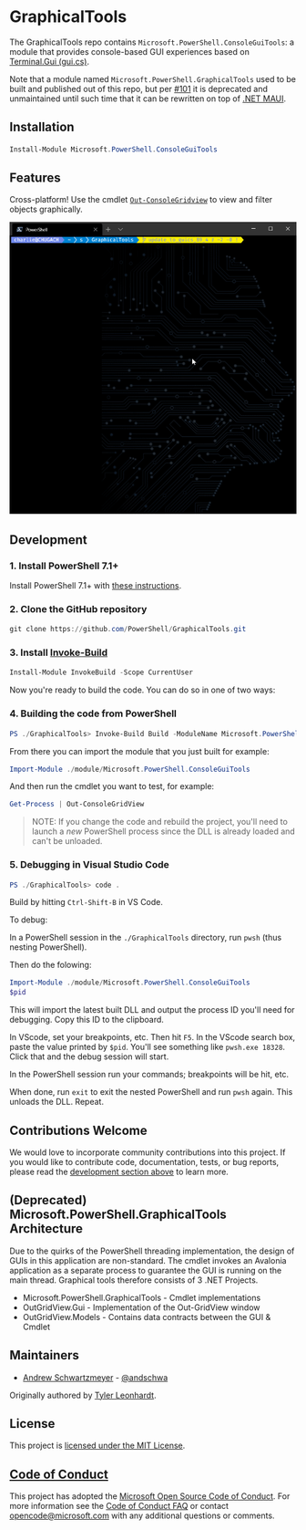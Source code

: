 # GraphicalTools

The GraphicalTools repo contains `Microsoft.PowerShell.ConsoleGuiTools`: a
module that provides console-based GUI experiences based on
[Terminal.Gui (gui.cs)](https://github.com/migueldeicaza/gui.cs).

Note that a module named `Microsoft.PowerShell.GraphicalTools` used to be built
and published out of this repo, but per [#101](https://github.com/PowerShell/GraphicalTools/issues/101)
it is deprecated and unmaintained until such time that it can be rewritten on
top of [.NET MAUI](https://devblogs.microsoft.com/dotnet/introducing-net-multi-platform-app-ui/).

## Installation

```powershell
Install-Module Microsoft.PowerShell.ConsoleGuiTools
```

## Features

Cross-platform! Use the cmdlet
[`Out-ConsoleGridview`](docs/Microsoft.PowerShell.ConsoleGuiTools/Out-ConsoleGridView.md)
to view and filter objects graphically.

![screenshot of Out-ConsoleGridView](docs/Microsoft.PowerShell.ConsoleGuiTools/ocgv.gif)

## Development

### 1. Install PowerShell 7.1+

Install PowerShell 7.1+ with [these instructions](https://github.com/PowerShell/PowerShell#get-powershell).

### 2. Clone the GitHub repository

```powershell
git clone https://github.com/PowerShell/GraphicalTools.git
```

### 3. Install [Invoke-Build](https://github.com/nightroman/Invoke-Build)

```powershell
Install-Module InvokeBuild -Scope CurrentUser
```

Now you're ready to build the code.  You can do so in one of two ways:

### 4. Building the code from PowerShell

```powershell
PS ./GraphicalTools> Invoke-Build Build -ModuleName Microsoft.PowerShell.ConsoleGuiTools
```

From there you can import the module that you just built for example:

```powershell
Import-Module ./module/Microsoft.PowerShell.ConsoleGuiTools
```

And then run the cmdlet you want to test, for example:

```powershell
Get-Process | Out-ConsoleGridView
```

> NOTE: If you change the code and rebuild the project, you'll need to launch a
> _new_ PowerShell process since the DLL is already loaded and can't be unloaded.

### 5. Debugging in Visual Studio Code

```powershell
PS ./GraphicalTools> code .
```

Build by hitting `Ctrl-Shift-B` in VS Code.

To debug:

In a PowerShell session in the `./GraphicalTools` directory, run `pwsh` (thus
nesting PowerShell).

Then do the folowing:

```powershell
Import-Module ./module/Microsoft.PowerShell.ConsoleGuiTools
$pid
```

This will import the latest built DLL and output the process ID you'll need
for debugging. Copy this ID to the clipboard.

In VScode, set your breakpoints, etc. Then hit `F5`. In the VScode search
box, paste the value printed by `$pid`. You'll see something like `pwsh.exe
18328`. Click that and the debug session will start.

In the PowerShell session run your commands; breakpoints will be hit, etc.

When done, run `exit` to exit the nested PowerShell and run `pwsh` again.
This unloads the DLL.  Repeat.

## Contributions Welcome

We would love to incorporate community contributions into this project.  If
you would like to contribute code, documentation, tests, or bug reports,
please read the [development section above](https://github.com/PowerShell/GraphicalTools#development)
to learn more.

## (Deprecated) Microsoft.PowerShell.GraphicalTools Architecture

Due to the quirks of the PowerShell threading implementation, the design of
GUIs in this application are non-standard. The cmdlet invokes an Avalonia
application as a separate process to guarantee the GUI is running on the main
thread. Graphical tools therefore consists of 3 .NET Projects.

- Microsoft.PowerShell.GraphicalTools - Cmdlet implementations
- OutGridView.Gui - Implementation of the Out-GridView window
- OutGridView.Models - Contains data contracts between the GUI & Cmdlet

## Maintainers

- [Andrew Schwartzmeyer](https://andschwa.com) - [@andschwa](https://github.com/andschwa)

Originally authored by [Tyler Leonhardt](http://twitter.com/tylerleonhardt).

## License

This project is [licensed under the MIT License](LICENSE).

## [Code of Conduct][conduct-md]

This project has adopted the [Microsoft Open Source Code of Conduct][conduct-code].
For more information see the [Code of Conduct FAQ][conduct-FAQ] or contact [opencode@microsoft.com][conduct-email] with any additional questions or comments.

[conduct-code]: https://opensource.microsoft.com/codeofconduct/
[conduct-FAQ]: https://opensource.microsoft.com/codeofconduct/faq/
[conduct-email]: mailto:opencode@microsoft.com
[conduct-md]: https://github.com/PowerShell/GraphicalTools/tree/master/CODE_OF_CONDUCT.md
